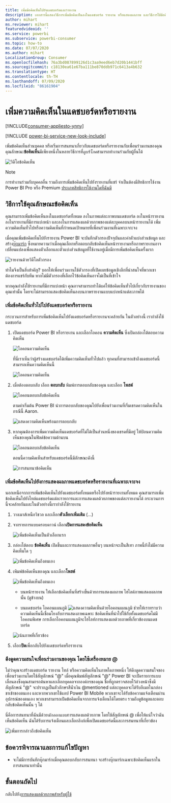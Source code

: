 ```yaml
---
title: เพิ่มข้อคิดเห็นไปยังแดชบอร์ดและรายงาน
description: เอกสารนี้แสดงวิธีการเพิ่มข้อคิดเห็นลงในแดชบอร์ด รายงาน หรือแสดงผลภาพ และวิธีการใช้ข้อคิดเห็นในการสนทนากับผู้ทำงานร่วมกัน
author: mihart
ms.reviewer: mihart
featuredvideoid: ''
ms.service: powerbi
ms.subservice: powerbi-consumer
ms.topic: how-to
ms.date: 07/07/2020
ms.author: mihart
LocalizationGroup: Consumer
ms.openlocfilehash: 76a3bd087899126d1c3aa9eed6eb7d20b1441bff
ms.sourcegitcommit: c18130ea61e67ba111be870ddb971c6413a4b632
ms.translationtype: HT
ms.contentlocale: th-TH
ms.lasthandoff: 07/09/2020
ms.locfileid: "86161904"
---
```

# <a name="add-comments-to-a-dashboard-or-report"></a>เพิ่มความคิดเห็นในแดชบอร์ดหรือรายงาน

[!INCLUDE[consumer-appliesto-ynny](../includes/consumer-appliesto-ynny.md)]

[!INCLUDE [power-bi-service-new-look-include](../includes/power-bi-service-new-look-include.md)]

เพิ่มข้อคิดเห็นส่วนบุคคล หรือเริ่มการสนทนาเกี่ยวกับแดชบอร์ดหรือรายงานกับเพื่อนร่วมงานของคุณ คุณลักษณะ**ข้อคิดเห็น**มีเพียงหนึ่งในหลายวิธีการที่*ผูบริโภค*สามารถทำงานร่วมกับผู้อื่นได้ 

![วิดีโอข้อคิดเห็น](media/end-user-comment/comment.gif)

> [!NOTE]
> การทำงานร่วมกับบุคคลอื่น รวมถึงการเพิ่มข้อคิดเห็นไปยังรายงานที่แชร์ จำเป็นต้องมีสิทธิการใช้งาน Power BI Pro หรือ Premium [ประเภทสิทธิการใช้งานใดที่ฉันมี](end-user-license.md)

## <a name="how-to-use-the-comments-feature"></a>วิธีการใช้คุณลักษณะข้อคิดเห็น
คุณสามารถเพิ่มข้อคิดเห็นลงในแดชบอร์ดทั้งหมด ลงในภาพแต่ละภาพบนแดชบอร์ด ลงในหน้ารายงาน ลงในรายงานที่มีการแบ่งหน้า และลงในการแสดงผลด้วยภาพของแต่ละบุคคลบนหน้ารายงานได้ เพิ่มความคิดเห็นทั่วไปหรือความคิดเห็นที่กำหนดเป้าหมายที่เพื่อนร่วมงานที่เฉพาะเจาะจง  

เมื่อคุณเพิ่มข้อคิดเห็นไปยังรายงาน Power BI จะบันทึกตัวกรองปัจจุบันและค่าตัวแบ่งส่วนข้อมูล และสร้าง[บุ๊กมาร์ก](end-user-bookmarks.md) ซึ่งหมายความว่าเมื่อคุณเลือกหรือตอบกลับข้อคิดเห็นหน้ารายงานหรือภาพรายงานอาจเปลี่ยนแปลงเพื่อแสดงตัวเลือกและตัวแบ่งส่วนข้อมูลที่ใช้งานอยู่เมื่อมีการเพิ่มข้อคิดเห็นครั้งแรก  

![รายงานด้วยวิดีโอตัวกรอง](media/end-user-comment/power-bi-comment.gif)

ทำไมจึงเป็นสิ่งสำคัญ? บอกให้เพื่อนร่วมงานใช้ตัวกรองที่เปิดเผยข้อมูลเชิงลึกที่น่าสนใจที่พวกเขาต้องการแชร์กับทีม หากไม่มีตัวกรองที่เลือกไว้ข้อคิดเห็นอาจไม่เป็นที่เข้าใจ

หากคุณกำลังใช้รายงานที่มีการแบ่งหน้า คุณอาจสามารถทำได้แค่ให้ข้อคิดเห็นทั่วไปเกี่ยวกับรายงานของคุณเท่านั้น  โดยจะไม่สามารถแสดงข้อคิดเห็นลงบนภาพรายงานแบบแบ่งหน้าแต่ละภาพได้

### <a name="add-a-general-comment-to-a-dashboard-or-report"></a>เพิ่มข้อคิดเห็นทั่วไปไปยังแดชบอร์ดหรือรายงาน
กระบวนการสำหรับการเพิ่มข้อคิดเห็นไปยังแดชบอร์ดหรือรายงานจะคล้ายกัน  ในตัวอย่างนี้ เรากำลังใช้แดชบอร์ด 

1. เปิดแดชบอร์ด Power BI หรือรายงาน และเลือกไอคอน **ความคิดเห็น** ซึ่งเปิดกล่องโต้ตอบความคิดเห็น

    ![ไอคอนความคิดเห็น](media/end-user-comment/power-bi-comments-icon.png)

    ที่นี่เราเห็นว่าผู้สร้างแดชบอร์ดได้เพิ่มความคิดเห็นทั่วไปแล้ว  ทุกคนที่สามารถเข้าถึงแดชบอร์ดนี้สามารถเห็นความคิดเห็นนี้

    ![ไอคอนความคิดเห็น](media/end-user-comment/power-bi-first-comment.png)

2. เมื่อต้องตอบกลับ เลือก **ตอบกลับ** พิมพ์การตอบกลับของคุณ และเลือก **โพสต์**  

    ![ไอคอนตอบกลับข้อคิดเห็น](media/end-user-comment/power-bi-comments-reply.png)

    ตามค่าเริ่มต้น Power BI นำการตอบกลับของคุณไปยังเพื่อนร่วมงานที่เริ่มเธรดความคิดเห็นในกรณีนี้ Aaron. 

    ![แสดงความคิดเห็นพร้อมการตอบกลับ](media/end-user-comment/power-bi-respond.png)

 3. หากคุณต้องการเพิ่มความคิดเห็นแดชบอร์ดที่ไม่ได้เป็นส่วนหนึ่งของเธรดที่มีอยู่ ให้ป้อนความคิดเห็นของคุณในฟิลด์ข้อความด้านบน

    ![ไอคอนตอบกลับข้อคิดเห็น](media/end-user-comment/power-bi-new-commenting.png)

    ตอนนี้ความคิดเห็นสำหรับแดชบอร์ดนี้มีลักษณะดังนี้

    ![การสนทนาข้อคิดเห็น](media/end-user-comment/power-bi-conversation.png)

### <a name="add-a-comment-to-a-specific-dashboard-or-report-visual"></a>เพิ่มข้อคิดเห็นไปยังการแสดงผลภาพแดชบอร์ดหรือรายงานที่เฉพาะเจาะจง
นอกเหนือจากการเพิ่มข้อคิดเห็นไปยังแดชบอร์ดทั้งหมดหรือไปยังหน้ารายงานทั้งหมด คุณสามารถเพิ่มข้อคิดเห็นไปยังไทล์แดชบอร์ดแต่ละรายการและการแสดงผลด้วยภาพของแต่ละรายงานได้ กระบวนการนี้จะคล้ายกันและในตัวอย่างนี้เรากำลังใช้รายงาน

1. วางเมาส์เหนือวิชวล และเลือก**ตัวเลือกเพิ่มเติม** (...)    
2. จากรายการแบบดรอบดาวน์ เลือก**เปิดการแสดงข้อคิดเห็น**

    ![เพิ่มข้อคิดเห็นเป็นตัวเลือกแรก](media/end-user-comment/power-bi-comment-reports.png)  

3.  กล่องโต้ตอบ **ข้อคิดเห็น** เปิดขึ้นและการแสดงผลภาพอื่นๆ บนหน้าจะเป็นสีเทา ภาพนี้ยังไม่มีความคิดเห็นใด ๆ 

    ![เพิ่มข้อคิดเห็นถึงตนเอง](media/end-user-comment/power-bi-comments-column.png)  

4. เพิมพ์ข้อคิดเห็นของคุณ และเลือก**โพสต์**

    ![เพิ่มข้อคิดเห็นถึงตนเอง](media/end-user-comment/power-bi-comment-logistics.png)  

    - บนหน้ารายงาน ให้เลือกข้อคิดเห็นที่สร้างขึ้นด้วยการแสดงผลภาพ ไฮไลต์ภาพแสดงผลภาพนั้น (ดูข้างบน)

    - บนแดชบอร์ด ไอคอนแผนภูมิ ![แสดงความคิดเห็นด้วยไอคอนแผนภูมิ](media/end-user-comment/power-bi-comment-chart-icon.png) ช่วยให้เราทราบว่าความคิดเห็นนี้เชื่อมโยงกับการแสดงภาพเฉพาะ ข้อคิดเห็นที่นำไปใช้กับทั้งแดชบอร์ดไม่มีไอคอนพิเศษ การเลือกไอคอนแผนภูมิจะไฮไลท์การแสดงผลด้วยภาพที่เกี่ยวข้องบนแดชบอร์ด
    

    ![เน้นภาพที่เกี่ยวข้อง](media/end-user-comment/power-bi-highlight.png)

5. เลือก**ปิด**เพื่อกลับไปยังแดชบอร์ดหรือรายงาน

### <a name="get-your-colleagues-attention-by-using-the--sign"></a>ดึงดูดความสนใจเพื่อนร่วมงานของคุณ โดยใช้เครื่องหมาย @
ไม่ว่าคุณจะสร้างแดชบอร์ด รายงาน ไทล์ หรือความคิดเห็นในภาพใดภาพหนึ่ง ให้ดึงดูดความสนใจของเพื่อนร่วมงานโดยใช้สัญลักษณ์ "\@"  เมื่อคุณพิมพ์สัญลักษณ์ "\@" Power BI จะเปิดรายการแบบเลื่อนลงซึ่งคุณสามารถค้นหาและเลือกบุคคลจากองค์กรของคุณ ชื่อที่ถูกตรวจสอบไว้ล่วงหน้าซึ่งมีสัญลักษณ์ "\@" จะปรากฏเป็นตัวอักษรสีน้ำเงิน @mentioned แต่ละบุคคลจะได้รับอีเมลในกล่องขาเข้าของตนเอง และหากพวกเขาใช้แอป Power BI Mobile พวกเขาจะได้รับข้อความแจ้งเตือนผ่านอุปกรณ์ของตนเอง พวกเขาสามารถเปิดข้อคิดเห็นจากการแจ้งเตือนได้โดยตรง รวมถึงดูข้อมูลและตอบกลับข้อคิดเห็นนั้น ๆ ได้

นี่คือการสนทนาที่ฉันมีด้วย*นักออกแบบ*การแสดงผลด้วยภาพ โดยใช้สัญลักษณ์ @ เพื่อให้แน่ใจว่าฉันเห็นข้อคิดเห็น ฉันได้รับการแจ้งเตือนและเลือกลิงก์เพื่อเปิดแดชบอร์ดนี้และการสนทนาที่เกี่ยวข้อง  

![เพิ่มการกล่าวถึงข้อคิดเห็น](media/end-user-comment/power-bi-comment-convo.png)  

## <a name="considerations-and-troubleshooting"></a>ข้อควรพิจารณาและการแก้ไขปัญหา

- จะไม่มีการบันทึกบุ๊กมาร์กเมื่อคุณตอบกลับการสนทนา จะสร้างบุ๊กมาร์กเฉพาะข้อคิดเห็นแรกในการสนทนาเท่านั้น

## <a name="next-steps"></a>ขั้นตอนถัดไป
กลับไปยัง[การแสดงผลด้วยภาพสำหรับผู้ใช้](end-user-visualizations.md)    
<!--[Select a visualization to open a report](end-user-open-report.md)-->
